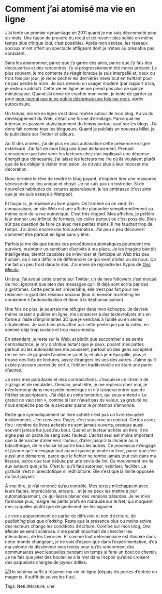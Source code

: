 # Comment j’ai atomisé ma vie en ligne

J’ai tenté un premier dynamitage en 2011 quand je me suis déconnecté pour six mois. Une façon de prendre du recul et de revenir plus solide en même temps plus critique (oui, c’est possible). Après mon ascèse, les réseaux sociaux m’ont offert un spectacle affligeant dont je n’étais au préalable pas conscient.<span id="more-43435"></span>

Sans les abandonner, parce que j’y garde des amis, parce que j’y fais des découvertes et des rencontres, j’y ai progressivement été moins présent. Le plus souvent, je me contente de réagir lorsque je suis interpellé et, deux ou trois fois par jour, je viens pêcher les dernières news tout en twittant pour ne pas perdre la main. Je suis devenu un usager modéré (par rapport à Isa, je reste un addict). Cette vie en ligne ne me prend pas plus de quinze minutes/jour. Quand j’ai envie de cracher mon venin, je tente de garder ça pour [mon journal que je ne publie désormais une fois par mois](http://tcrouzet.com/tag/carnet-de-route/), après autocensure.

Un temps, ma vie en ligne s’est donc repliée autour de mon blog. Au vu du développement du Web, c’était une forme d’ermitage. Parce que les internautes passent statistiquement du temps partout sauf sur les blogs. J’ai donc fait comme tous les blogueurs. Quand je publiais un nouveau billet, je le publicisais sur Twitter et ailleurs.

Au fil des années, j’ai de plus en plus automatisé cette présence en ligne extérieure. J’ai fait de mon blog une base de lancement. Prenant conscience que faire venir les lecteurs chez moi impliquait une dépense énergétique démesurée, j’ai laissé les lecteurs me lire où ils voulaient plutôt que de les obliger à visiter mon salon. Je n’avais plus à leur imposer ma décoration.

Donc terminé le rêve de rendre le blog payant, d’espérer tirer une ressource sérieuse de ce lieu unique et choyé. Je ne suis pas un bistrotier. Si de nouvelles habitudes de lectures apparaissent, je les embrasse (c’est ainsi que je me suis essayé à Wattpad).

Et toujours, je repense au livre papier. On l’amène où on veut. En comparaison, un site Web est une affiche placardée sempiternellement au même coin de la rue numérique. C’est très ringard. Mes affiches, je préfère leur donner une infinité de formats, les coller partout où c’est possible. Bien sûr pas question de faire ça avec mes petites mains. Il me faudrait trop de temps. J’ai donc encore une fois automatisé. J’ai peu à peu découvert comment être partout en ligne sans y être.

Parfois je me dis que toutes ces procédures automatiques pourraient me survivre, maintenir un semblant d’activité à ma place. Je les imagine bientôt intelligentes, bientôt capables de m’évincer et j’anticipe un Web très peu humain, où il sera difficile de différencier ce qui vient d’elles ou de nous. Ça me fait un peu froid dans le dos. J'ai envie de rejoindre les hypos de [*One Minute*](http://tcrouzet.com/une-minute/).

Un jour, j’ai avoué cette crainte sur Twitter, un de mes followers s’est moqué de moi, ignorant que bien des messages qu’il lit déjà sont écrits par des algorithmes. Cette pente est irréversible, elle n’est pas fait pour me redonner le goût des réseaux sociaux (leur dimension marketing les condamne à l’automatisation et donc à la déshumanisation).

Une fois de plus, je pourrais me réfugier dans mon échoppe. Je devrais même cesser à publier en ligne, me consacrer à des textes/objets mis en forme à l’aide d’imprimantes 3D que je vendrais à l’unité ou en séries ultralimitées. Je suis bien plus attiré par cette pente que par la vidéo, en somme déjà trop sociale et trop mass-media.

En attendant, je reste sur le Web, et plutôt que succomber à sa pente centralisatrice, je m’y distribue autant que je peux, posant mes pattes partout où les automatismes me poussent, partout où des gens acceptent de me lire. Je grignote l’audience çà et là, et plus je m’éparpille, plus je trouve des îlots de lectures, assez étrangers les uns des autres. J’aime qu’il existe plusieurs portes de sortie, l’édition traditionnelle en étant une parmi d’autres.

Je sens mes paradoxes et mes contradictions. J’esquisse un chemin de zigzags et de reculades. Demain, peut-être, je me replierai chez moi, je m’enfermerai dans mon jardin numérique et n’y laisserai entrer que de fidèles souscripteurs. J’ai déjà eu cette tentation, qui sous-entend « Le gratuit ne vaut rien », comme si l’air n’avait pas de valeur, sa gratuité ne nous empêche pas de le savourer quand le printemps s’annonce.

Reste que symboliquement un livre acheté n’est pas un livre récupéré incidemment. J’en conviens. Payer, c’est souscrire un contrat. Certes assez flou : nombre de livres achetés ne sont jamais ouverts, presque aussi souvent jamais lus jusqu’au bout. Quand un lecteur achète un livre, il ne signe pas un pacte de sang avec l’auteur. L’achat seul est moins important que la démarche d’aller vers l’auteur, d’aller jusqu’à la librairie ou la bibliothèque, de le choisir lui parmi tous les autres. Ce processus m’engage et j’avoue qu’il m’engage tout autant quand je pirate un livre, parce que c’est aussi une démarche, parce que le fichier ne tombe jamais tout cuit dans ma liseuse, parce que tout débute par une envie de lire. Ce mouvement me lie aux auteurs que je lis. C’est lui qu’il faut autoriser, valoriser, faciliter. La gratuité n’est ni anecdotique ni rédhibitoire. Elle n’est que la limite opposée du tout payant.

À vrai dire, je n’ai renoncé qu’au contrôle. Mes textes m’échappent avec leurs fautes, imprécisions, erreurs… et je ne peux les mettre à jour automatiquement, ce qui laisse planer des versions bâtardes. Je ne m’en formalise plus, malgré les petits profs en maraude sur le Net, qui moquent mes coquilles plutôt que de gentiment me les signaler.

Je viens apparemment de parler de diffusion et non d’écriture, de *publishing* plus que d’*editing*. Reste que la présence plus ou moins active des lecteurs change les conditions d’écriture. Confiné sur mon blog, *One Minute* se serait sclérosé. Il me paraît important de chercher les interactions, de les favoriser. Et comme tout déterminisme est illusoire dans notre monde changeant, je ne vois d’espoir que dans l’expérimentation, d’où ma volonté de disséminer mes textes pour qu’ils rencontrent des communautés avec lesquelles pendant un temps je ferai un bout de chemin. Je ne fais que jeter des bouteilles à la mer dans l’espoir qu’elles croisent des paquebots chargés de joyeux drilles.

![Un schéma suffit à résumer ma vie en ligne (depuis les portes d’entrée en magenta, il suffit de suivre les flux).](http://tcrouzet.comhttps://tcrouzet.com/images_tc/2016/01/flux.png)



Tags: NetLittérature, une